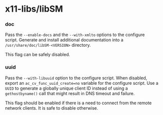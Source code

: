 # x11-libs/libSM

### doc
Pass the `--enable-docs` and the `--with-xmlto` options to the configure script. Generate and install additional documentation into a `/usr/share/doc/libSM-<VERSION>` directory.

This flag can be safely disabled.

### uuid
Pass the `--with-libuuid` option to the configure script. When disabled, export an `ac_cv_func_uuid_create=no` variable for the configure script. Use a `UUID` to generate a globally unique client ID instead of using a `gethostbyname()` call that might result in DNS timeout and failure.

This flag should be enabled if there is a need to connect from the remote network clients. It is safe to disable otherwise.
